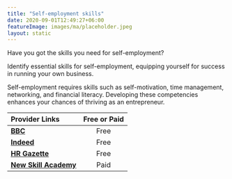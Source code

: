 ```yaml
---
title: "Self-employment skills"
date: 2020-09-01T12:49:27+06:00
featureImage: images/ma/placeholder.jpeg
layout: static
---
```


Have you got the skills you need for self-employment?

Identify essential skills for self-employment, equipping yourself for success in running your own business.

Self-employment requires skills such as self-motivation, time management, networking, and financial literacy. Developing these competencies enhances your chances of thriving as an entrepreneur.

| Provider Links      | Free or Paid  |  
| :-----------          | :--------------:      |  
| [**BBC**](https://www.bbc.co.uk/teach/skillswise/self-employment/zj9hjhv) | Free  | 
| [**Indeed**](https://uk.indeed.com/career-advice/cvs-cover-letters/self-employed-resume-skills) | Free  | 
| [**HR Gazette**](https://hr-gazette.com/basics-skills-needed-for-successful-self-employment/) | Free  | 
| [**New Skill Academy**](https://www.awin1.com/cread.php?awinmid=31125&awinaffid=1198638&ued=https%3A%2F%2Fnewskillsacademy.co.uk%2F) | Paid | 
  

<br/><br/>






